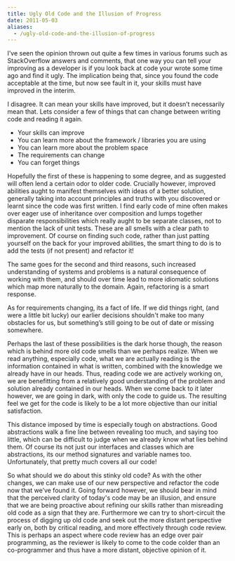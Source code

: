 ```yaml
---
title: Ugly Old Code and the Illusion of Progress
date: 2011-05-03
aliases:
  - /ugly-old-code-and-the-illusion-of-progress
---
```


I’ve seen the opinion thrown out quite a few times in various forums such as StackOverflow answers and comments, that one way you can tell your improving as a developer is if you look back at code your wrote some time ago and find it ugly. The implication being that, since you found the code acceptable at the time, but now see fault in it, your skills must have improved in the interim.

I disagree. It can mean your skills have improved, but it doesn’t necessarily mean that. Lets consider a few of things that can change between writing code and reading it again.

* Your skills can improve
* You can learn more about the framework / libraries you are using
* You can learn more about the problem space
* The requirements can change
* You can forget things

Hopefully the first of these is happening to some degree, and as suggested will often lend a certain odor to older code. Crucially however, improved abilities aught to manifest themselves with ideas of a better solution, generally taking into account principles and truths with you discovered or learnt since the code was first written. I find early code of mine often makes over eager use of inheritance over composition and lumps together disparate responsibilities which really aught to be separate classes, not to mention the lack of unit tests. These are all smells with a clear path to improvement. Of course on finding such code, rather than just patting yourself on the back for your improved abilities, the smart thing to do is to add the tests (if not present) and refactor it!

The same goes for the second and third reasons, such increased understanding of systems and problems is a natural consequence of working with them, and should over time lead to more idiomatic solutions which map more naturally to the domain. Again, refactoring is a smart response.

As for requirements changing, its a fact of life. If we did things right, (and were a little bit lucky) our earlier decisions shouldn't make too many obstacles for us, but something’s still going to be out of date or missing somewhere.

Perhaps the last of these possibilities is the dark horse though, the reason which is behind more old code smells than we perhaps realize. When we read anything, especially code, what we are actually reading is the information contained in what is written, combined with the knowledge we already have in our heads. Thus, reading code we are actively working on, we are benefitting from a relatively good understanding of the problem and solution already contained in our heads. When we come back to it later however, we are going in dark, with only the code to guide us. The resulting feel we get for the code is likely to be a lot more objective than our initial satisfaction.

This distance imposed by time is especially tough on abstractions. Good abstractions walk a fine line between revealing too much, and saying too little, which can be difficult to judge when we already know what lies behind them. Of course its not just our interfaces and classes which are abstractions, its our method signatures and variable names too. Unfortunately, that pretty much covers all our code!

So what should we do about this stinky old code? As with the other changes, we can make use of our new perspective and refactor the code now that we’ve found it. Going forward however, we should bear in mind that the perceived clarity of today's code may be an illusion, and ensure that we are being proactive about refining our skills rather than misreading old code as a sign that they are. Furthermore we can try to short-circuit the process of digging up old code and seek out the more distant perspective early on, both by critical reading, and more effectively through code review. This is perhaps an aspect where code review has an edge over pair programming, as the reviewer is likely to come to the code colder than an co-programmer and thus have a more distant, objective opinion of it.